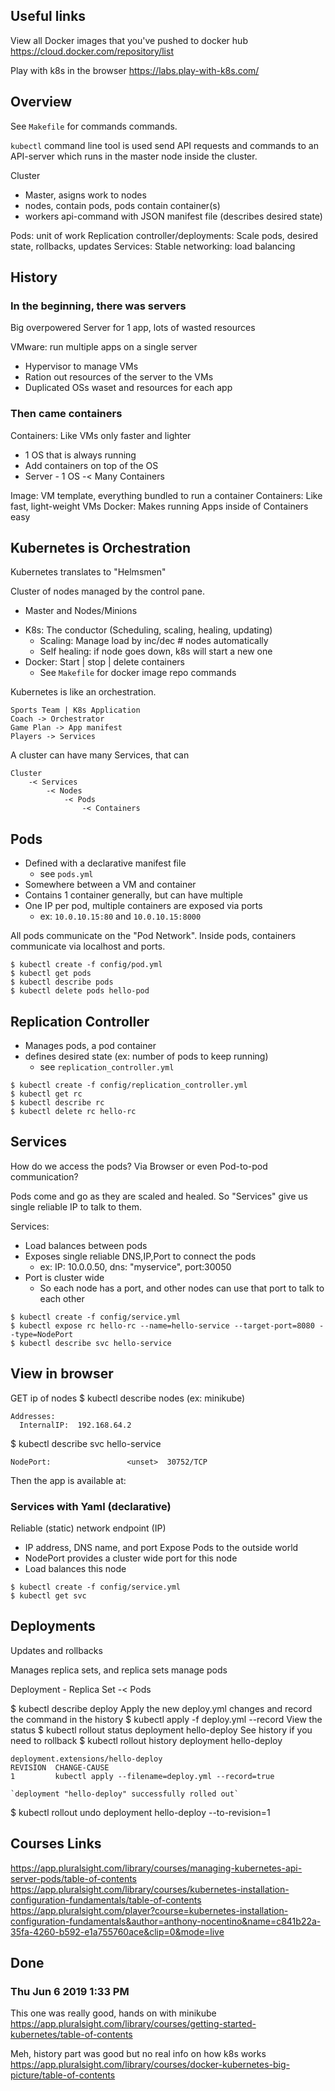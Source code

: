 ## Useful links
View all Docker images that you've pushed to docker hub
https://cloud.docker.com/repository/list 

Play with k8s in the browser
https://labs.play-with-k8s.com/

## Overview
See `Makefile` for commands commands.

`kubectl` command line tool is used send API requests and commands to an API-server which runs in the master node inside the cluster.

Cluster
- Master, asigns work to nodes
- nodes, contain pods, pods contain container(s)
- workers
api-command with JSON manifest file (describes desired state)

Pods: unit of work
Replication controller/deployments: Scale pods, desired state, rollbacks, updates
Services: Stable networking: load balancing 

## History

### In the beginning, there was servers
Big overpowered Server for 1 app, lots of wasted resources

VMware: run multiple apps on a single server
- Hypervisor to manage VMs
- Ration out resources of the server to the VMs
- Duplicated OSs waset and resources for each app

### Then came containers
Containers: Like VMs only faster and lighter
* 1 OS that is always running
* Add containers on top of the OS
* Server - 1 OS -< Many Containers

Image: VM template, everything bundled to run a container
Containers: Like fast, light-weight VMs
Docker: Makes running Apps inside of Containers easy

## Kubernetes is Orchestration
Kubernetes translates to "Helmsmen"

Cluster of nodes managed by the control pane. 
- Master and Nodes/Minions

* K8s: The conductor (Scheduling, scaling, healing, updating) 
    * Scaling: Manage load by inc/dec # nodes automatically
    * Self healing: if node goes down, k8s will start a new one
* Docker: Start | stop | delete containers
    * See `Makefile` for docker image repo commands

Kubernetes is like an orchestration.
```
Sports Team | K8s Application
Coach -> Orchestrator
Game Plan -> App manifest
Players -> Services
```

A cluster can have many Services, that can 

```
Cluster 
    -< Services
        -< Nodes
            -< Pods
                -< Containers
```

## Pods

- Defined with a declarative manifest file 
    - see `pods.yml`
- Somewhere between a VM and container
- Contains 1 container generally, but can have multiple
- One IP per pod, multiple containers are exposed via ports
    - ex: `10.0.10.15:80` and `10.0.10.15:8000`
 
All pods communicate on the "Pod Network". Inside pods, containers communicate via localhost and ports. 

```
$ kubectl create -f config/pod.yml
$ kubectl get pods
$ kubectl describe pods
$ kubectl delete pods hello-pod
```

## Replication Controller

- Manages pods, a pod container
- defines desired state (ex: number of pods to keep running)
    - see `replication_controller.yml`

```
$ kubectl create -f config/replication_controller.yml
$ kubectl get rc
$ kubectl describe rc
$ kubectl delete rc hello-rc
```

## Services

How do we access the pods? Via Browser or even Pod-to-pod communication?

Pods come and go as they are scaled and healed. So "Services" give us single reliable IP to talk to them.

Services:

- Load balances between pods
- Exposes single reliable DNS,IP,Port to connect the pods
    - ex: IP: 10.0.0.50, dns: "myservice", port:30050
- Port is cluster wide
    - So each node has a port, and other nodes can use that port to talk to each other

```
$ kubectl create -f config/service.yml
$ kubectl expose rc hello-rc --name=hello-service --target-port=8080 --type=NodePort
$ kubectl describe svc hello-service
```

## View in browser
GET ip of nodes
$ kubectl describe nodes <node-name> (ex: minikube)
```    
Addresses:
  InternalIP:  192.168.64.2
```
$ kubectl describe svc hello-service
```
NodePort:                 <unset>  30752/TCP
```
Then the app is available at: 
[](http://192.168.64.2:30752/)

### Services with Yaml (declarative)
Reliable (static) network endpoint (IP)
- IP address, DNS name, and port
Expose Pods to the outside world
- NodePort provides a cluster wide port for this node
- Load balances this node

```
$ kubectl create -f config/service.yml
$ kubectl get svc
```

## Deployments
Updates and rollbacks

Manages replica sets, and replica sets manage pods

Deployment
    - Replica Set
        -< Pods

$ kubectl describe deploy
Apply the new deploy.yml changes and record the command in the history
$ kubectl apply -f deploy.yml --record
View the status
$ kubectl rollout status deployment hello-deploy
See history if you need to rollback
$ kubectl rollout history deployment hello-deploy
```
deployment.extensions/hello-deploy
REVISION  CHANGE-CAUSE
1         kubectl apply --filename=deploy.yml --record=true

`deployment "hello-deploy" successfully rolled out`
```
$ kubectl rollout undo deployment hello-deploy --to-revision=1

## Courses Links
https://app.pluralsight.com/library/courses/managing-kubernetes-api-server-pods/table-of-contents
https://app.pluralsight.com/library/courses/kubernetes-installation-configuration-fundamentals/table-of-contents
https://app.pluralsight.com/player?course=kubernetes-installation-configuration-fundamentals&author=anthony-nocentino&name=c841b22a-35fa-4260-b592-e1a755760ace&clip=0&mode=live

## Done
### Thu Jun 6 2019 1:33 PM
This one was really good, hands on with minikube
https://app.pluralsight.com/library/courses/getting-started-kubernetes/table-of-contents

Meh, history part was good but no real info on how k8s works
https://app.pluralsight.com/library/courses/docker-kubernetes-big-picture/table-of-contents
